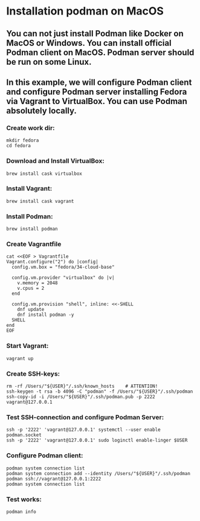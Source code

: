 # Installation podman on MacOS
## You can not just install Podman like Docker on MacOS or Windows. You can install official Podman client on MacOS. Podman server should be run on some Linux.
## In this example, we will configure Podman client and configure Podman server installing Fedora via Vagrant to VirtualBox. You can use Podman absolutely locally.

### Create work dir:
```
mkdir fedora
cd fedora
```

### Download and Install VirtualBox:
`brew install cask virtualbox`

### Install Vagrant:
`brew install cask vagrant`

### Install Podman:
`brew install podman`

### Create Vagrantfile
```
cat <<EOF > Vagrantfile
Vagrant.configure("2") do |config|
  config.vm.box = "fedora/34-cloud-base"

  config.vm.provider "virtualbox" do |v|
    v.memory = 2048
    v.cpus = 2
  end

  config.vm.provision "shell", inline: <<-SHELL
    dnf update
    dnf install podman -y
  SHELL
end
EOF
```

### Start Vagrant:
`vagrant up`

### Create SSH-keys:
```
rm -rf /Users/"${USER}"/.ssh/known_hosts    # ATTENTION!
ssh-keygen -t rsa -b 4096 -C "podman" -f /Users/"${USER}"/.ssh/podman
ssh-copy-id -i /Users/"${USER}"/.ssh/podman.pub -p 2222 vagrant@127.0.0.1
```

### Test SSH-connection and configure Podman Server:
```
ssh -p '2222' 'vagrant@127.0.0.1' systemctl --user enable podman.socket
ssh -p '2222' 'vagrant@127.0.0.1' sudo loginctl enable-linger $USER
```

### Configure Podman client:
```
podman system connection list
podman system connection add --identity /Users/"${USER}"/.ssh/podman podman ssh://vagrant@127.0.0.1:2222
podman system connection list
```

### Test works:
`podman info`
